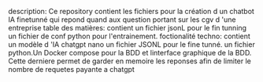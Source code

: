 description: Ce repository contient les fichiers pour la création d un chatbot IA finetunné qui repond quand aux question portant sur les cgv d 'une entreprise
table des matières: contient un fichier jsonL pour le fin tunning un fichier de conf python pour l'entrainement.
foctionalité
techno: contient un modèle d 'IA chatgpt nano un fichier JSONL pour le fine tunné. un fichier python.Un Docker compose pour la BDD et linterface graphique de la BDD. Cette derniere permet de garder en memoire les reponses afin de limiter le nombre de requetes payante a chatgpt


